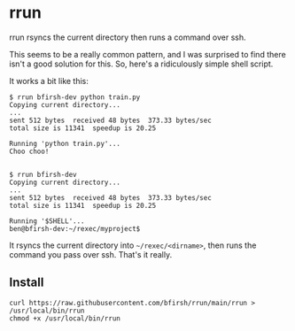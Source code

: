 # rrun

rrun rsyncs the current directory then runs a command over ssh.

This seems to be a really common pattern, and I was surprised to find there isn't a good solution for this. So, here's a ridiculously simple shell script.

It works a bit like this:

    $ rrun bfirsh-dev python train.py
    Copying current directory...
    ...
    sent 512 bytes  received 48 bytes  373.33 bytes/sec
    total size is 11341  speedup is 20.25

    Running 'python train.py'...
    Choo choo!


    $ rrun bfirsh-dev
    Copying current directory...
    ...
    sent 512 bytes  received 48 bytes  373.33 bytes/sec
    total size is 11341  speedup is 20.25

    Running '$SHELL'...
    ben@bfirsh-dev:~/rexec/myproject$ 

It rsyncs the current directory into `~/rexec/<dirname>`, then runs the command you pass over ssh. That's it really.

## Install

    curl https://raw.githubusercontent.com/bfirsh/rrun/main/rrun > /usr/local/bin/rrun
    chmod +x /usr/local/bin/rrun
